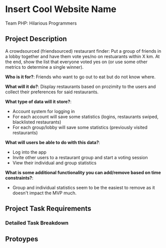 # Insert Cool Website Name

Team PHP: Hilarious Programmers

## Project Description

A crowdsourced (friendsourced) restaurant finder: Put a group of friends in a lobby together and have them vote yes/no on restuarants within X km. At the end, show the list that everyone voted yes on (or use some other metrics to determine a single winner).  

**Who is it for?**: Friends who want to go out to eat but do not know where.  

**What will it do?**: Display restaurants based on prozimity to the users and collect their preferences for said restaurants.  

**What type of data will it store?**:  
* Account system for logging in
* For each account will save some statistics (logins, restaurants swiped, blacklisted restaurants)
* For each group/lobby will save some statistics (previously visited restaurants)  

**What will users be able to do with this data?**:  
* Log into the app
* Invite other users to a restaurant group and start a voting session
* View their individual and group statistics  

**What is some additional functionality you can add/remove based on time constraints?**:  
* Group and individual statistics seem to be the easiest to remove as it doesn't impact the MVP much.  

## Project Task Requirements

### Detailed Task Breakdown

## Protoypes
